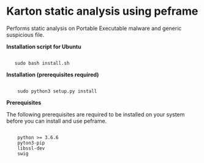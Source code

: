 # Karton static analysis using peframe

Performs static analysis on Portable Executable malware and generic suspicious file.



**Installation script for Ubuntu**

```

   sudo bash install.sh
```

**Installation (prerequisites required)**

```

    sudo python3 setup.py install
```

**Prerequisites**

The following prerequisites are required to be installed on your system before you can install and use peframe.

```

    python >= 3.6.6
    pyton3-pip
    libssl-dev
    swig
```
